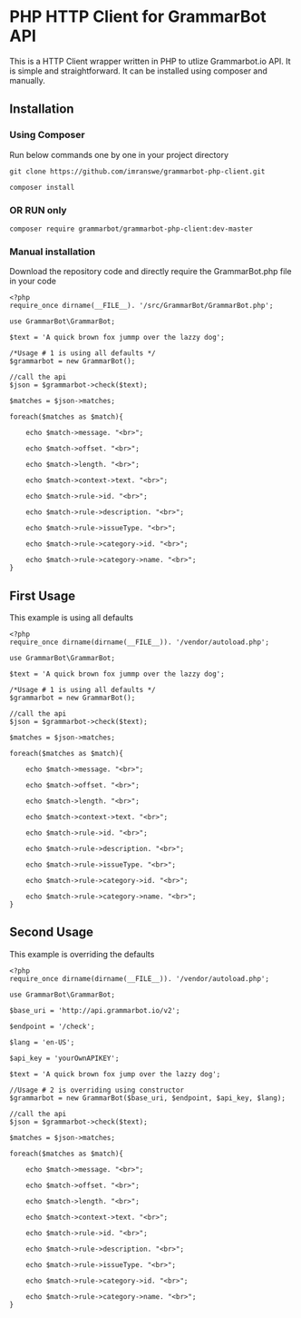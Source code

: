 # PHP HTTP Client for GrammarBot API

This is a HTTP Client wrapper written in PHP to utlize Grammarbot.io API. It is simple and straightforward. It can be installed using composer and manually.

## Installation

### Using Composer

Run below commands one by one in your project directory

```
git clone https://github.com/imranswe/grammarbot-php-client.git

composer install
```

### OR RUN only

```
composer require grammarbot/grammarbot-php-client:dev-master
```
### Manual installation

Download the repository code and directly require the GrammarBot.php file in your code

```
<?php
require_once dirname(__FILE__). '/src/GrammarBot/GrammarBot.php';

use GrammarBot\GrammarBot;

$text = 'A quick brown fox jummp over the lazzy dog';

/*Usage # 1 is using all defaults */
$grammarbot = new GrammarBot();

//call the api
$json = $grammarbot->check($text);

$matches = $json->matches;

foreach($matches as $match){

	echo $match->message. "<br>";

	echo $match->offset. "<br>";

	echo $match->length. "<br>";

	echo $match->context->text. "<br>";

	echo $match->rule->id. "<br>";

	echo $match->rule->description. "<br>";

	echo $match->rule->issueType. "<br>";

	echo $match->rule->category->id. "<br>";

	echo $match->rule->category->name. "<br>";
}

```
## First Usage

This example is using all defaults

```
<?php
require_once dirname(dirname(__FILE__)). '/vendor/autoload.php';

use GrammarBot\GrammarBot;

$text = 'A quick brown fox jummp over the lazzy dog';

/*Usage # 1 is using all defaults */
$grammarbot = new GrammarBot();

//call the api
$json = $grammarbot->check($text);

$matches = $json->matches;

foreach($matches as $match){

	echo $match->message. "<br>";

	echo $match->offset. "<br>";

	echo $match->length. "<br>";

	echo $match->context->text. "<br>";

	echo $match->rule->id. "<br>";

	echo $match->rule->description. "<br>";

	echo $match->rule->issueType. "<br>";

	echo $match->rule->category->id. "<br>";

	echo $match->rule->category->name. "<br>";
}

```

## Second Usage

This example is overriding the defaults

```
<?php
require_once dirname(dirname(__FILE__)). '/vendor/autoload.php';

use GrammarBot\GrammarBot;

$base_uri = 'http://api.grammarbot.io/v2';

$endpoint = '/check';

$lang = 'en-US';

$api_key = 'yourOwnAPIKEY';

$text = 'A quick brown fox jump over the lazzy dog';

//Usage # 2 is overriding using constructor
$grammarbot = new GrammarBot($base_uri, $endpoint, $api_key, $lang);

//call the api
$json = $grammarbot->check($text);

$matches = $json->matches;

foreach($matches as $match){

	echo $match->message. "<br>";

	echo $match->offset. "<br>";

	echo $match->length. "<br>";

	echo $match->context->text. "<br>";

	echo $match->rule->id. "<br>";

	echo $match->rule->description. "<br>";

	echo $match->rule->issueType. "<br>";

	echo $match->rule->category->id. "<br>";

	echo $match->rule->category->name. "<br>";
}

```

